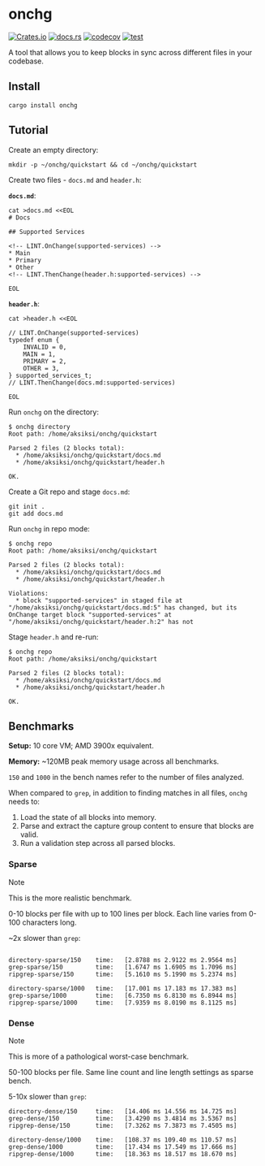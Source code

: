 # onchg

[![Crates.io](https://img.shields.io/crates/v/onchg)](https://crates.io/crates/onchg)
[![docs.rs](https://img.shields.io/docsrs/onchg?label=docs.rs)](https://docs.rs/onchg/)
[![codecov](https://codecov.io/gh/aksiksi/onchg-rs/graph/badge.svg?token=CGR9Q13W9Q)](https://codecov.io/gh/aksiksi/onchg-rs)
[![test](https://github.com/aksiksi/onchg-rs/actions/workflows/test.yml/badge.svg)](https://github.com/aksiksi/onchg-rs/actions/workflows/test.yml)

A tool that allows you to keep blocks in sync across different files in your codebase.

## Install

```
cargo install onchg
```

## Tutorial

Create an empty directory:

```
mkdir -p ~/onchg/quickstart && cd ~/onchg/quickstart
```

Create two files - `docs.md` and `header.h`:

**`docs.md`**:

```
cat >docs.md <<EOL
# Docs

## Supported Services

<!-- LINT.OnChange(supported-services) -->
* Main
* Primary
* Other
<!-- LINT.ThenChange(header.h:supported-services) -->

EOL
```

**`header.h`**:

```
cat >header.h <<EOL

// LINT.OnChange(supported-services)
typedef enum {
    INVALID = 0,
    MAIN = 1,
    PRIMARY = 2,
    OTHER = 3,
} supported_services_t;
// LINT.ThenChange(docs.md:supported-services)

EOL
```

Run `onchg` on the directory:

```
$ onchg directory
Root path: /home/aksiksi/onchg/quickstart

Parsed 2 files (2 blocks total):
  * /home/aksiksi/onchg/quickstart/docs.md
  * /home/aksiksi/onchg/quickstart/header.h

OK.
```

Create a Git repo and stage `docs.md`:

```
git init .
git add docs.md
```

Run `onchg` in repo mode:

```
$ onchg repo
Root path: /home/aksiksi/onchg/quickstart

Parsed 2 files (2 blocks total):
  * /home/aksiksi/onchg/quickstart/docs.md
  * /home/aksiksi/onchg/quickstart/header.h

Violations:
  * block "supported-services" in staged file at "/home/aksiksi/onchg/quickstart/docs.md:5" has changed, but its OnChange target block "supported-services" at "/home/aksiksi/onchg/quickstart/header.h:2" has not
```

Stage `header.h` and re-run:

```
$ onchg repo
Root path: /home/aksiksi/onchg/quickstart

Parsed 2 files (2 blocks total):
  * /home/aksiksi/onchg/quickstart/docs.md
  * /home/aksiksi/onchg/quickstart/header.h

OK.
```

## Benchmarks

**Setup:** 10 core VM; AMD 3900x equivalent.

**Memory:** ~120MB peak memory usage across all benchmarks.

`150` and `1000` in the bench names refer to the number of files analyzed.

When compared to `grep`, in addition to finding matches in all files, `onchg` needs to:

1. Load the state of all blocks into memory.
2. Parse and extract the capture group content to ensure that blocks are valid.
3. Run a validation step across all parsed blocks.

### Sparse

> [!NOTE]
> This is the more realistic benchmark.

0-10 blocks per file with up to 100 lines per block. Each line varies from 0-100 characters long.

~2x slower than `grep`:

```

directory-sparse/150    time:   [2.8788 ms 2.9122 ms 2.9564 ms]
grep-sparse/150         time:   [1.6747 ms 1.6905 ms 1.7096 ms]
ripgrep-sparse/150      time:   [5.1610 ms 5.1990 ms 5.2374 ms]

directory-sparse/1000   time:   [17.001 ms 17.183 ms 17.383 ms]
grep-sparse/1000        time:   [6.7350 ms 6.8130 ms 6.8944 ms]
ripgrep-sparse/1000     time:   [7.9359 ms 8.0190 ms 8.1125 ms]
```

### Dense

> [!NOTE]
> This is more of a pathological worst-case benchmark.

50-100 blocks per file. Same line count and line length settings as sparse bench.

5-10x slower than `grep`:

```
directory-dense/150     time:   [14.406 ms 14.556 ms 14.725 ms]
grep-dense/150          time:   [3.4290 ms 3.4814 ms 3.5367 ms]
ripgrep-dense/150       time:   [7.3262 ms 7.3873 ms 7.4505 ms]

directory-dense/1000    time:   [108.37 ms 109.40 ms 110.57 ms]
grep-dense/1000         time:   [17.434 ms 17.549 ms 17.666 ms]
ripgrep-dense/1000      time:   [18.363 ms 18.517 ms 18.670 ms]
```
